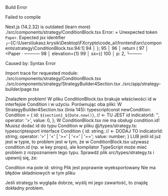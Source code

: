 Build Error

Failed to compile

Next.js (14.2.32) is outdated (learn more)
./src/components/strategy/ConditionBlock.tsx
Error: 
  × Unexpected token `Paper`. Expected jsx identifier
     ╭─[C:\Users\lukasz.krysik\Desktop\FXcrypto\code_ai\frontend\src\components\strategy\ConditionBlock.tsx:94:1]
  94 │   };
  95 │ 
  96 │   return (
  97 │     <Paper
     ·      ─────
  98 │       elevation={1}
  99 │       sx={{
 100 │         p: 2,
     ╰────

Caused by:
    Syntax Error

Import trace for requested module:
./src/components/strategy/ConditionBlock.tsx
./src/components/strategy/StrategyBuilder4Section.tsx
./src/app/strategy-builder/page.tsx


Znalazłem problem! W pliku ConditionBlock.tsx brakuje właściwości id w interfejsie Condition i w użyciu.
Porównując oba pliki:
W StrategyBuilder4Section.tsx (linia 145):
typescriptconst newCondition: Condition = {
  id: `${section}_${Date.now()}`,  // ← TU JEST id
  indicatorId: '',
  operator: '>',
  value: 0,
};
W ConditionBlock.tsx nie ma obsługi condition.id!
Musisz dodać id do typu Condition w pliku @/types/strategy.ts:
typescriptexport interface Condition {
  id: string;  // ← DODAJ TO
  indicatorId: string;
  operator: '>' | '<' | '>=' | '<=' | '==';
  value: number;
}
LUB jeśli id już jest w typie, to problem jest w tym, że w ConditionBlock.tsx używasz condition.id (np. w key props), ale kompilator TypeScript może mieć problem z rozpoznaniem tego typu.
Sprawdź plik src/types/strategy.ts i upewnij się, że:

Condition ma pole id: string
Plik jest poprawnie wyeksportowany
Nie ma błędów składniowych w tym pliku

Jeśli strategy.ts wygląda dobrze, wyślij mi jego zawartość, to znajdę dokładny problem.